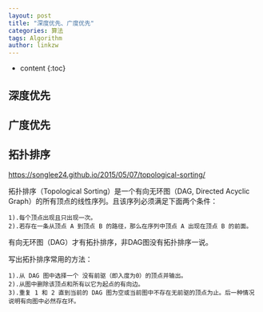 ```yaml
---
layout: post
title: "深度优先、广度优先"
categories: 算法
tags: Algorithm
author: linkzw
---
```


* content
{:toc}


## 深度优先

## 广度优先


## 拓扑排序
https://songlee24.github.io/2015/05/07/topological-sorting/

拓扑排序（Topological Sorting）是一个有向无环图（DAG, Directed Acyclic Graph）的所有顶点的线性序列。且该序列必须满足下面两个条件：

	1).每个顶点出现且只出现一次。
	2).若存在一条从顶点 A 到顶点 B 的路径，那么在序列中顶点 A 出现在顶点 B 的前面。

有向无环图（DAG）才有拓扑排序，非DAG图没有拓扑排序一说。


写出拓扑排序常用的方法：

	1).从 DAG 图中选择一个 没有前驱（即入度为0）的顶点并输出。
	2).从图中删除该顶点和所有以它为起点的有向边。
	3).重复 1 和 2 直到当前的 DAG 图为空或当前图中不存在无前驱的顶点为止。后一种情况说明有向图中必然存在环。